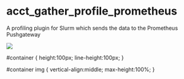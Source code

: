 # acct_gather_profile_prometheus

A profiling plugin for Slurm which sends the data to the Prometheus Pushgateway

<div id="container">
    <img src="https://docs.google.com/drawings/d/e/2PACX-1vTfNbhKJjLL1YRm1IJ0J_Ga5k9mFkeEKUUMnppC3NiA6SsKUVtQ7HKFR-9aosTzhuKdPQmt9yUYP9wr/pub?w=960&h=720"/>
</div>

#container {
    height:100px;
    line-height:100px;
}

#container img {
    vertical-align:middle;
    max-height:100%;
}